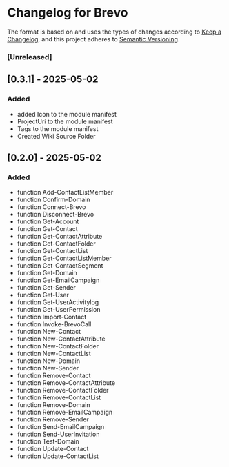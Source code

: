 # Changelog for Brevo

The format is based on and uses the types of changes according to [Keep a Changelog](https://keepachangelog.com/en/1.0.0/),
and this project adheres to [Semantic Versioning](https://semver.org/spec/v2.0.0.html).

### [Unreleased]

## [0.3.1] - 2025-05-02

### Added

- added Icon to the module manifest
- ProjectUri to the module manifest
- Tags to the module manifest
- Created Wiki Source Folder

## [0.2.0] - 2025-05-02

### Added

- function Add-ContactListMember
- function Confirm-Domain
- function Connect-Brevo
- function Disconnect-Brevo
- function Get-Account
- function Get-Contact
- function Get-ContactAttribute
- function Get-ContactFolder
- function Get-ContactList
- function Get-ContactListMember
- function Get-ContactSegment
- function Get-Domain
- function Get-EmailCampaign
- function Get-Sender
- function Get-User
- function Get-UserActivitylog
- function Get-UserPermission
- function Import-Contact
- function Invoke-BrevoCall
- function New-Contact
- function New-ContactAttribute
- function New-ContactFolder
- function New-ContactList
- function New-Domain
- function New-Sender
- function Remove-Contact
- function Remove-ContactAttribute
- function Remove-ContactFolder
- function Remove-ContactList
- function Remove-Domain
- function Remove-EmailCampaign
- function Remove-Sender
- function Send-EmailCampaign
- function Send-UserInvitation
- function Test-Domain
- function Update-Contact
- function Update-ContactList

